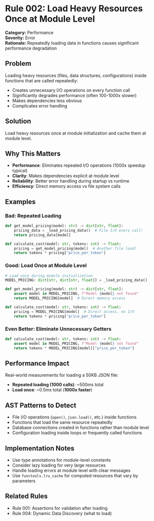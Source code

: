 # Rule 002: Load Heavy Resources Once at Module Level

**Category:** Performance  
**Severity:** Error  
**Rationale:** Repeatedly loading data in functions causes significant performance degradation

## Problem

Loading heavy resources (files, data structures, configurations) inside functions that are called repeatedly:
- Creates unnecessary I/O operations on every function call
- Significantly degrades performance (often 100-1000x slower)
- Makes dependencies less obvious
- Complicates error handling

## Solution

Load heavy resources once at module initialization and cache them at module level.

## Why This Matters

- **Performance**: Eliminates repeated I/O operations (1000x speedup typical)
- **Clarity**: Makes dependencies explicit at module level
- **Reliability**: Better error handling during startup vs runtime
- **Efficiency**: Direct memory access vs file system calls

## Examples

### Bad: Repeated Loading

```python
def get_model_pricing(model: str) -> dict[str, float]:
    pricing_data = _load_pricing_data()  # File I/O every call!
    return pricing_data[model]

def calculate_cost(model: str, tokens: int) -> float:
    pricing = get_model_pricing(model)  # Another file load!
    return tokens * pricing["price_per_token"]
```

### Good: Load Once at Module Level

```python
# Load once during module initialization
MODEL_PRICING: dict[str, dict[str, float]] = _load_pricing_data()

def get_model_pricing(model: str) -> dict[str, float]:
    assert model in MODEL_PRICING, f"Model {model} not found"
    return MODEL_PRICING[model]  # Direct memory access

def calculate_cost(model: str, tokens: int) -> float:
    pricing = MODEL_PRICING[model]  # Direct access, no I/O
    return tokens * pricing["price_per_token"]
```

### Even Better: Eliminate Unnecessary Getters

```python
def calculate_cost(model: str, tokens: int) -> float:
    assert model in MODEL_PRICING, f"Model {model} not found"
    return tokens * MODEL_PRICING[model]["price_per_token"]
```

## Performance Impact

Real-world measurements for loading a 50KB JSON file:

- **Repeated loading (1000 calls)**: ~500ms total
- **Load once**: ~0.5ms total (**1000x faster**)

## AST Patterns to Detect

- File I/O operations (`open()`, `json.load()`, etc.) inside functions
- Functions that load the same resource repeatedly
- Database connections created in functions rather than module level
- Configuration loading inside loops or frequently called functions

## Implementation Notes

- Use type annotations for module-level constants
- Consider lazy loading for very large resources
- Handle loading errors at module level with clear messages
- Use `functools.lru_cache` for computed resources that vary by parameters

## Related Rules

- Rule 001: Assertions for validation after loading  
- Rule 004: Dynamic Data Discovery (what to load)